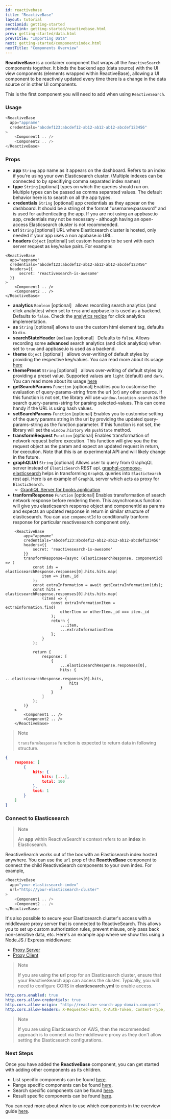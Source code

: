 ```yaml
---
id: reactivebase
title: "ReactiveBase"
layout: tutorial
sectionid: getting-started
permalink: getting-started/reactivebase.html
prev: getting-started/data.html
prevTitle: "Importing Data"
next: getting-started/componentsindex.html
nextTitle: "Components Overview"
---
```


**ReactiveBase** is a container component that wraps all the `ReactiveSearch` components together. It binds the backend app (data source) with the UI view components (elements wrapped within ReactiveBase), allowing a UI component to be reactively updated every time there is a change in the data source or in other UI components.

This is the first component you will need to add when using `ReactiveSearch`.

### Usage

```js
<ReactiveBase
  app="appname"
  credentials="abcdef123:abcdef12-ab12-ab12-ab12-abcdef123456"
>
    <Component1 .. />
    <Component2 .. />
</ReactiveBase>
```

### Props

- **app** `String`
    app name as it appears on the dashboard. Refers to an index if you're using your own Elasticsearch cluster. (Multiple indexes can be connected to by specifiying comma separated index names)
- **type** `String` [optional]
    types on which the queries should run on. Multiple types can be passed as comma separated values. The default behavior here is to search on all the app types.
- **credentials** `String` [optional]
    app credentials as they appear on the dashboard. It should be a string of the format "username:password" and is used for authenticating the app. If you are not using an appbase.io app, credentials may not be necessary - although having an open-access Elasticsearch cluster is not recommended.
- **url** `String` [optional]
    URL where Elasticsearch cluster is hosted, only needed if your app uses a non appbase.io URL.
- **headers** `Object` [optional]
    set custom headers to be sent with each server request as key/value pairs. For example:

```js{4-6}
<ReactiveBase
  app="appname"
  credentials="abcdef123:abcdef12-ab12-ab12-ab12-abcdef123456"
  headers={{
      secret: 'reactivesearch-is-awesome'
  }}
>
    <Component1 .. />
    <Component2 .. />
</ReactiveBase>
```

- **analytics** `Boolean` [optional]  
    allows recording search analytics (and click analytics) when set to `true` and appbase.io is used as a backend. Defaults to `false`. Check the [analytics recipe](/advanced/analytics.html) for click analytics implementation.
- **as** `String` [optional]
	allows to use the custom html element tag, defaults to `div`.
- **searchStateHeader** `Boolean` [optional]  
    Defaults to `false`. Allows recording some **advanced** search analytics (and click analytics) when set to `true` and appbase.io is used as a backend.
- **theme** `Object` [optional]  
    allows over-writing of default styles by providing the respective key/values. You can read more about its usage [here](/theming/themes.html)
- **themePreset** `String` [optional]  
    allows over-writing of default styles by providing a preset value. Supported values are `light` (default) and `dark`. You can read more about its usage [here](/theming/themes.html)
- **getSearchParams** `Function` [optional]
    Enables you to customise the evaluation of query-params-string from the url (or) any other source. If this function is not set, the library will use `window.location.search` as the search query-params-string for parsing selected-values. This can come handy if the URL is using hash values.
- **setSearchParams** `Function` [optional]
    Enables you to customise setting of the query params string in the url by providing the updated query-params-string as the function parameter. If this function is not set, the library will set the `window.history` via `pushState` method.
- **transformRequest** `Function` [optional]
    Enables transformation of network request before execution. This function will give you the the request object as the param and expect an updated request in return, for execution. Note that this is an experimental API and will likely change in the future.
- **graphQLUrl** `String` [optional]
    Allows user to query from GraphqQL server instead of `ElasticSearch` REST api. [graphql-compose-elasticsearch](https://github.com/graphql-compose/graphql-compose-elasticsearch) helps in transforming `GraphQL` queries into `ElasticSearch` rest api. Here is an example of `GraphQL` server which acts as proxy for `ElasticSearch`.
    - [GraphQL Server for books application](https://github.com/appbaseio-apps/graphql-elasticsearch-server)
- **tranformResponse** `Function` [optional]
    Enables transformation of search network response before rendering them. This asynchronous function will give you elasticsearch response object and componentId as params and expects an updated response in return in similar structure of elasticsearch. You can use `componentId` to conditionally tranform response for particular reactivesearch component only.
```js{7-34}
    <ReactiveBase
        app="appname"
        credentials="abcdef123:abcdef12-ab12-ab12-ab12-abcdef123456"
        headers={{
            secret: 'reactivesearch-is-awesome'
        }}
        transformResponse={async (elasticsearchResponse, componentId) => (
            const ids = elasticsearchResponse.responses[0].hits.hits.map(
                item => item._id
            );
            const extraInformation = await getExatraInformation(ids);
            const hits = elasticsearchResponse.responses[0].hits.hits.map(
                (item) => {
                    const extraInformationItem = extraInformation.find(
                        otherItem => otherItem._id === item._id
                    );
                    return {
                        ...item,
                        ...extraInformationItem
                    };
                }
            );

            return {
                response: [
                    {
                        ...elasticsearchResponse.responses[0],
                        hits: {
                            ...elasticsearchResponse.responses[0].hits,
                            hits
                        }
                    }
                ]
            };
        )}
    >
        <Component1 .. />
        <Component2 .. />
    </ReactiveBase>
```
> Note
>
> `transformResponse` function is expected to return data in following structure.

```json
{
    response: [
        {
            hits: {
                hits: [...],
                total: 100
            },
            took: 1
        }
    ]
}
```

### Connect to Elasticsearch

> Note
>
> An **app** within ReactiveSearch's context refers to an **index** in Elasticsearch.

ReactiveSearch works out of the box with an Elasticsearch index hosted anywhere. You can use the `url` prop of the **ReactiveBase** component to connect the child ReactiveSearch components to your own index. For example,

```js
<ReactiveBase
  app="your-elasticsearch-index"
  url="http://your-elasticsearch-cluster"
>
    <Component1 .. />
    <Component2 .. />
</ReactiveBase>
```

It's also possible to secure your Elasticsearch cluster's access with a middleware proxy server that is connected to ReactiveSearch. This allows you to set up custom authorization rules, prevent misuse, only pass back non-sensitive data, etc. Here's an example app where we show this using a Node.JS / Express middleware:

- [Proxy Server](https://github.com/appbaseio-apps/reactivesearch-proxy-server)
- [Proxy Client](https://github.com/appbaseio-apps/reactivesearch-proxy-client)

> Note
>
> If you are using the **url** prop for an Elasticsearch cluster, ensure that your ReactiveSearch app can access the cluster. Typically, you will need to configure CORS in **elasticsearch.yml** to enable access.

```yaml
http.cors.enabled: true
http.cors.allow-credentials: true
http.cors.allow-origin: "http://reactive-search-app-domain.com:port"
http.cors.allow-headers: X-Requested-With, X-Auth-Token, Content-Type, Content-Length, Authorization, Access-Control-Allow-Headers, Accept
```

> Note
>
> If you are using Elasticsearch on AWS, then the recommended approach is to connect via the middleware proxy as they don't allow setting the Elasticsearch configurations.

### Next Steps

Once you have added the **ReactiveBase** component, you can get started with adding other components as its children.

* List specific components can be found  [here](/list-components/singlelist.html).
* Range specific components can be found  [here](/list-components/singlerange.html).
* Search specific components can be found [here](/search-components/datasearch.html).
* Result specific components can be found
[here](/result-components/reactivelist.html).

You can read more about when to use which components in the overview guide [here](/getting-started/ComponentsIndex.html).
